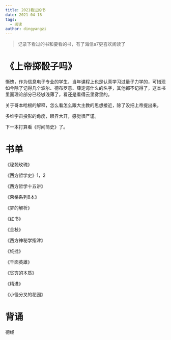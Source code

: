 ```yaml
---
title: 2021看过的书
date: 2021-04-18
tags: 
  - 阅读
author: dingyangzi
---
```


> 记录下看过的书和要看的书，有了海信a7更喜欢阅读了

# 《上帝掷骰子吗》

惭愧，作为信息电子专业的学生，当年课程上也是认真学习过量子力学的，可惜现如今除了记得几个波尔、德布罗意、薛定谔什么的名字，其他都不记得了，这本书里面理论部分已经够浅薄了，看还是看得云里雾里的。

关于哥本哈根的解释，怎么看怎么跟大主教的思想接近，除了没把上帝提出来。

多维宇宙投影的角度，眼界大开，感觉很严谨。

下一本打算看《时间简史》了。







# 书单

《秘苑玫瑰》

《西方哲学史》1，2

《西方哲学十五讲》

《荣格系列8本》

《梦的解析》

《红书》

《金枝》

《西方神秘学指津》

《纯批》

《千面英雄》

《贫穷的本质》

《精进》

《小径分叉的花园》



# 背诵

德经